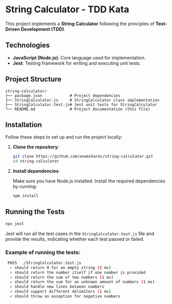 # String Calculator - TDD Kata

This project implements a **String Calculator** following the principles of **Test-Driven Development (TDD)**.

## Technologies

- **JavaScript (Node.js)**: Core language used for implementation.
- **Jest**: Testing framework for writing and executing unit tests.

## Project Structure

```
string-calculator/
├── package.json            # Project dependencies
├── StringCalculator.js     # StringCalculator class implementation
├── StringCalculator.test.js# Jest unit tests for StringCalculator
└── README.md               # Project documentation (this file)
```

## Installation

Follow these steps to set up and run the project locally:

1. **Clone the repository**:

   ```bash
   git clone https://github.com/anamikarec/string-calculator.git
   cd string-calculator
   ```

2. **Install dependencies**:

   Make sure you have Node.js installed. Install the required dependencies by running:

   ```bash
   npm install
   ```

## Running the Tests

```bash
npx jest
```

Jest will run all the test cases in the `StringCalculator.test.js` file and provide the results, indicating whether each test passed or failed.

### Example of running the tests:

```bash
 PASS  ./StringCalculator.test.js
  ✓ should return 0 for an empty string (2 ms)
  ✓ should return the number itself if one number is provided
  ✓ should return the sum of two numbers (1 ms)
  ✓ should return the sum for an unknown amount of numbers (1 ms)
  ✓ should handle new lines between numbers
  ✓ should support different delimiters (1 ms)
  ✓ should throw an exception for negative numbers
```
